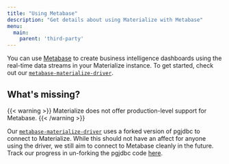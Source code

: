 ```yaml
---
title: "Using Metabase"
description: "Get details about using Materialize with Metabase"
menu:
  main:
    parent: 'third-party'
---
```


You can use [Metabase] to create business intelligence dashboards using the
real-time data streams in your Materialize instance. To get started, check out
our [`metabase-materialize-driver`](https://github.com/MaterializeInc/metabase-materialize-driver).

## What's missing?

{{< warning >}}
Materialize does not offer production-level support for Metabase.
{{< /warning >}}

Our [`metabase-materialize-driver`](https://github.com/MaterializeInc/metabase-materialize-driver)
uses a forked version of pgjdbc to connect to Materialize. While this should not have an affect
for anyone using the driver, we still aim to connect to Metabase cleanly in the future. Track
our progress in un-forking the pgjdbc code [here](https://github.com/MaterializeInc/materialize/issues/3727).

[Metabase]: https://www.metabase.com/
